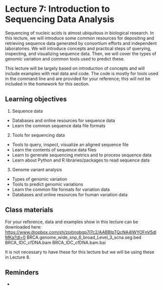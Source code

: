 # Lecture 7: Introduction to Sequencing Data Analysis

Sequencing of nucleic acids is almost ubiquitous in biological research. In this lecture, we will introduce some common resources for depositing and retrieving sequence data generated by consortium efforts and independent laboratories. We will introduce concepts and practical steps of querying, inspecting, and visualizing sequence data. Then, we will cover the types of genomic variation and common tools used to predict these. 

This lecture will be largely based on introduction of concepts and will include examples with real data and code. The code is mostly for tools used in the command line and are provided for your reference; this will not be included in the homework for this section. 

## Learning objectives

1. Sequence data
- Databases and online resources for sequence data
- Learn the common sequence data file formats

2. Tools for sequencing data
- Tools to query, inspect, visualize an aligned sequence file 
- Learn the contents of sequence data files
- Learn to generate sequencing metrics and to process sequence data
- Learn about Python and R libraries/packages to read sequence data 

3. Genome variant analysis
- Types of genomic variation
- Tools to predict genomic variations
- Learn the common file formats for variation data
- Databases and online resources for human variation data


## Class materials

For your reference, data and examples show in this lecture can be downloaded here:
https://www.dropbox.com/sh/zoitjnobgp7l7c2/AABBIpTQcNA4lWYOFnV5dlMKa?dl=0 
BRCA.genome_wide_snp_6_broad_Level_3_scna.seg.bed
BRCA_IDC_cfDNA.bam
BRCA_IDC_cfDNA.bam.bai

It is not necessary to have these for this lecture but we will be using these in Lecture 8.

## Reminders

-